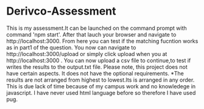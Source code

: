 # Derivco-Assessment
This is my assessment.It can be launched on the command prompt with command 'npm start'.
After that lauch your browser and navigate to http://localhost:3000.
From here you can test if the matching fucntion works as in part1 of the question.
You  now can navigate to http://localhost:3000/upload or simply click upload when you at http://localhost:3000 .
You can now upload a csv file to continue,to test if writes the results to the output.txt file.
Please note, this project does not have certain aspects.
It does not have the optional requirements.
*The results are not arranged from highest to lowest.Its is arranged in any order.
This is due lack of time because of my campus work  and no knowledege in javascript.
I have never used html language before so therefore I have used pug.
